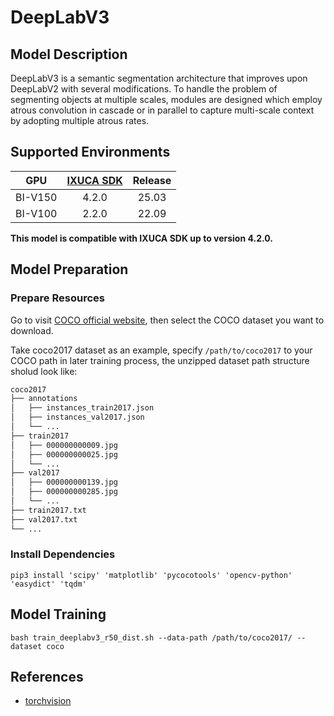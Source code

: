 # DeepLabV3

## Model Description

DeepLabV3 is a semantic segmentation architecture that improves upon DeepLabV2 with several modifications. To handle the
problem of segmenting objects at multiple scales, modules are designed which employ atrous convolution in cascade or in
parallel to capture multi-scale context by adopting multiple atrous rates. 

## Supported Environments

| GPU    | [IXUCA SDK](https://gitee.com/deep-spark/deepspark#%E5%A4%A9%E6%95%B0%E6%99%BA%E7%AE%97%E8%BD%AF%E4%BB%B6%E6%A0%88-ixuca) | Release |
| :----: | :----: | :----: |
| BI-V150 | 4.2.0     |  25.03  |
| BI-V100 | 2.2.0     |  22.09  |

**This model is compatible with IXUCA SDK up to version 4.2.0.**

## Model Preparation

### Prepare Resources

Go to visit [COCO official website](https://cocodataset.org/#download), then select the COCO dataset you want to
download.

Take coco2017 dataset as an example, specify `/path/to/coco2017` to your COCO path in later training process, the
unzipped dataset path structure sholud look like:

```bash
coco2017
├── annotations
│   ├── instances_train2017.json
│   ├── instances_val2017.json
│   └── ...
├── train2017
│   ├── 000000000009.jpg
│   ├── 000000000025.jpg
│   └── ...
├── val2017
│   ├── 000000000139.jpg
│   ├── 000000000285.jpg
│   └── ...
├── train2017.txt
├── val2017.txt
└── ...
```

### Install Dependencies

```shell
pip3 install 'scipy' 'matplotlib' 'pycocotools' 'opencv-python' 'easydict' 'tqdm'
```

## Model Training

```shell
bash train_deeplabv3_r50_dist.sh --data-path /path/to/coco2017/ --dataset coco
```

## References

- [torchvision](../../torchvision/pytorch/README.md)
